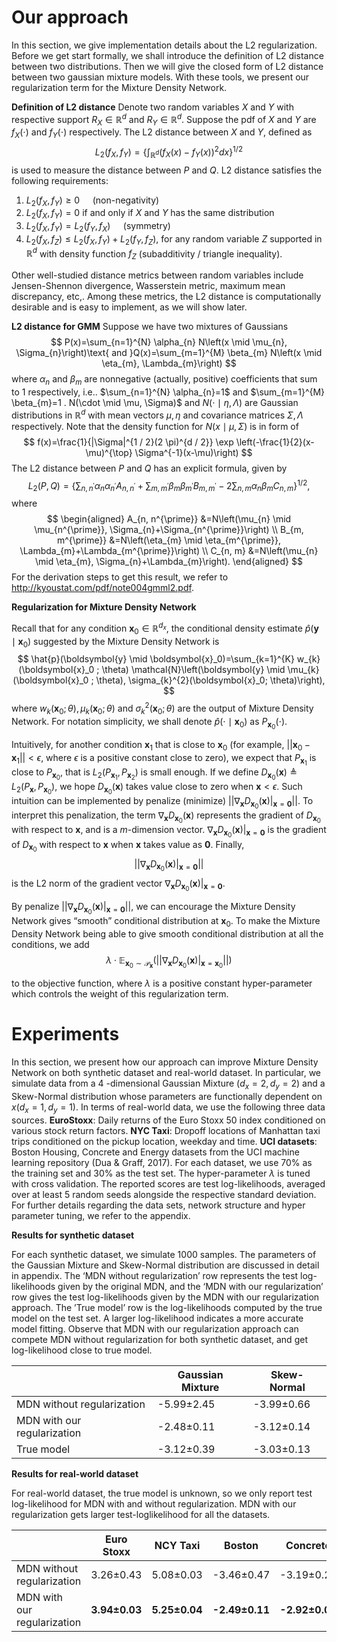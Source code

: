 # Our approach

In this section, we give implementation details about the L2 regularization. Before we get start formally, we shall introduce the definition of L2 distance between two distributions. Then we will give the closed form of L2 distance between two gaussian mixture models. With these tools, we present our regularization term for the Mixture Density Network.

**Definition of L2 distance** Denote two random variables $X$ and $Y$ with respective support $R_X\in \mathbb{R}^d$ and $R_Y\in \mathbb{R}^d$. Suppose the pdf of $X$ and $Y$ are $f_X(\cdot)$ and $f_Y(\cdot)$ respectively. The L2 distance between $X$ and $Y$, defined as
$$
L_{2}(f_X, f_Y)=\left\{\int_{\mathbb{R}^{d}}(f_X(x)-f_Y(x))^{2} d x\right\}^{1 / 2}
$$
is used to measure the distance between $P$ and $Q$. L2 distance satisfies the following requirements:

1. $L_2(f_X, f_Y) \geq 0 \quad$ (non-negativity)
2. $L_2(f_X, f_Y)=0$ if and only if $X$ and $Y$ has the same distribution 
3. $L_2(f_X, f_Y)=L_2(f_Y, f_X) \quad$ (symmetry)
4. $L_2(f_X, f_Z) \leq L_2(f_X, f_Y)+L_2(f_Y, f_Z)$, for any random variable $Z$ supported in $\mathbb{R}^d$ with density function $f_Z$  (subadditivity / triangle inequality).

Other well-studied distance metrics between random variables include Jensen-Shennon divergence, Wasserstein metric, maximum mean discrepancy, etc,. Among these metrics, the L2 distance is computationally desirable and is easy to implement, as we will show later.

**L2 distance for GMM** Suppose we have two mixtures of Gaussians
$$
P(x)=\sum_{n=1}^{N} \alpha_{n} N\left(x \mid \mu_{n}, \Sigma_{n}\right)\text{ and }Q(x)=\sum_{m=1}^{M} \beta_{m} N\left(x \mid \eta_{m}, \Lambda_{m}\right)
$$
where $\alpha_{n}$ and $\beta_{m}$ are nonnegative (actually, positive) coefficients that sum to 1 respectively, i.e.. $\sum_{n=1}^{N} \alpha_{n}=1$ and $\sum_{m=1}^{M} \beta_{m}=1 . N(\cdot \mid \mu, \Sigma)$ and $N(\cdot \mid \eta, \Lambda)$ are Gaussian distributions in $\mathbb{R}^{d}$ with mean
vectors $\mu, \eta$ and covariance matrices $\Sigma, \Lambda$ respectively. Note that the density function for $N(x \mid \mu, \Sigma)$ is in form of
$$
f(x)=\frac{1}{|\Sigma|^{1 / 2}(2 \pi)^{d / 2}} \exp \left(-\frac{1}{2}(x-\mu)^{\top} \Sigma^{-1}(x-\mu)\right)
$$
The L2 distance between $P$ and $Q$ has an explicit formula, given by
$$
L_{2}(P, Q)=\left\{\sum_{n, n^{\prime}} \alpha_{n} \alpha_{n^{\prime}} A_{n, n^{\prime}}+\sum_{m, m^{\prime}} \beta_{m} \beta_{m^{\prime}} B_{m, m^{\prime}}-2 \sum_{n, m} \alpha_{n} \beta_{m} C_{n, m}\right\}^{1 / 2},
$$
where
$$
\begin{aligned} A_{n, n^{\prime}} &=N\left(\mu_{n} \mid \mu_{n^{\prime}}, \Sigma_{n}+\Sigma_{n^{\prime}}\right) 
\\ B_{m, m^{\prime}} &=N\left(\eta_{m} \mid \eta_{m^{\prime}}, \Lambda_{m}+\Lambda_{m^{\prime}}\right)
\\ C_{n, m} &=N\left(\mu_{n} \mid \eta_{m}, \Sigma_{n}+\Lambda_{m}\right). \end{aligned}
$$
For the derivation steps to get this result, we refer to http://kyoustat.com/pdf/note004gmml2.pdf.

**Regularization for Mixture Density Network**

Recall that for any condition $\boldsymbol{x}_0\in \mathbb{R}^{d_x}$, the conditional density estimate $\hat{p}(\boldsymbol{y} \mid \boldsymbol{x}_0)$ suggested by the Mixture Density Network is
$$
\hat{p}(\boldsymbol{y} \mid \boldsymbol{x}_0)=\sum_{k=1}^{K} w_{k}(\boldsymbol{x}_0 ; \theta) \mathcal{N}\left(\boldsymbol{y} \mid \mu_{k}(\boldsymbol{x}_0 ; \theta), \sigma_{k}^{2}(\boldsymbol{x}_0; \theta)\right),
$$
where $w_{k}(\boldsymbol{x}_0 ; \theta),\mu_{k}(\boldsymbol{x}_0 ; \theta)$ and $\sigma_{k}^{2}(\boldsymbol{x}_0 ; \theta)$ are the output of Mixture Density Network. For notation simplicity, we shall denote $\hat{p}(\cdot \mid \boldsymbol{x}_0)$ as $P_{\boldsymbol{x}_0}(\cdot)$.

Intuitively, for another condition $\boldsymbol{x}_1$ that is close to $\boldsymbol{x}_0$ (for example, $||\boldsymbol{x}_0 - \boldsymbol{x}_1||<\epsilon$, where $\epsilon$ is a positive constant close to zero), we expect that $P_{\boldsymbol{x}_1}$ is close to $P_{\boldsymbol{x}_0}$, that is $L_2(P_{\boldsymbol{x}_1}, P_{\boldsymbol{x}_2})$ is small enough. If we define $D_{\boldsymbol{x}_0}(\boldsymbol{x})\triangleq L_2(P_{\boldsymbol{x}},P_{\boldsymbol{x}_0})$, we hope $D_{\boldsymbol{x}_0}(\boldsymbol{x})$ takes value close to zero when $\boldsymbol{x}<\epsilon$. Such intuition can be implemented by penalize (minimize) $||\nabla_{\boldsymbol{x}} D_{\boldsymbol{x}_0}(\boldsymbol{x})|_{\boldsymbol{x}=\boldsymbol{0}}||$. To interpret this penalization, the term $\nabla_{\boldsymbol{x}} D_{\boldsymbol{x}_0}(\boldsymbol{x})$ represents the gradient of $D_{\boldsymbol{x}_0}$ with respect to $\boldsymbol{x}$, and is a $m$-dimension vector. $\nabla_{\boldsymbol{x}} D_{\boldsymbol{x}_0}(\boldsymbol{x})|_{\boldsymbol{x}=\boldsymbol{0}}$ is the gradient of $D_{\boldsymbol{x}_0}$ with respect to $\boldsymbol{x}$ when $\boldsymbol{x}$ takes value as $\boldsymbol{0}$. Finally, $$||\nabla_{\boldsymbol{x}} D_{\boldsymbol{x}_0}(\boldsymbol{x})|_{\boldsymbol{x}=\boldsymbol{0}}||$$ is the L2 norm of the gradient vector $\nabla_{\boldsymbol{x}} D_{\boldsymbol{x}_0}(\boldsymbol{x})|_{\boldsymbol{x}=\boldsymbol{0}}$.

By penalize $||\nabla_{\boldsymbol{x}} D_{\boldsymbol{x}_0}(\boldsymbol{x})|_{\boldsymbol{x}=\boldsymbol{0}}||$, we can encourage the Mixture Density Network gives “smooth” conditional distribution at $\boldsymbol{x}_0$. To make the Mixture Density Network being able to give smooth conditional distribution at all the conditions, we add
$$
\lambda\cdot\mathbb{E}_{\boldsymbol{x}_0\sim \mathcal{P}_\boldsymbol{x}}(||\nabla_\boldsymbol{x} D_{\boldsymbol{x}_0}(\boldsymbol{x})|_{\boldsymbol{x}=\boldsymbol{x}_0}||)
$$

to the objective function, where $\lambda$ is a positive constant hyper-parameter which controls the weight of this regularization term.



# Experiments

In this section, we present how our approach can improve Mixture Density Network on both synthetic dataset and real-world dataset. In particular, we simulate data from a 4 -dimensional Gaussian Mixture $\left(d_{x}=2, d_{y}=2\right)$ and a Skew-Normal distribution whose parameters are functionally dependent on $x\left(d_{x}=1, d_{y}=1\right) .$ In terms of real-world data, we use the following three data sources. **EuroStoxx**: Daily returns of the Euro Stoxx 50 index conditioned on various stock return factors. **NYC Taxi**: Dropoff locations of Manhattan taxi trips conditioned on the pickup location, weekday and time. **UCI datasets**: Boston Housing, Concrete and Energy datasets from the UCI machine learning repository (Dua \& Graff, 2017). For each dataset, we use 70% as the training set and 30% as the test set. The hyper-parameter $\lambda$ is tuned with cross validation. The reported scores are test log-likelihoods, averaged over at least 5 random seeds alongside the respective standard deviation. For further details regarding the data sets, network structure and hyper parameter tuning, we refer to the appendix.

**Results for synthetic dataset**

For each synthetic dataset, we simulate 1000 samples. The parameters of the Gaussian Mixture and Skew-Normal distribution are discussed in detail in appendix. The ‘MDN without regularization’ row represents the test log-likelihoods given by the original MDN, and the ‘MDN with our regularization’ row gives the test log-likelihoods given by the MDN with our regularization approach. The ’True model’ row is the log-likelihoods computed by the true model on the test set. A larger log-likelihood indicates a more accurate model fitting. Observe that MDN with our regularization approach can compete MDN without regularization for both synthetic dataset, and get log-likelihood close to true model.

|                             | Gaussian Mixture | Skew-Normal |
| --------------------------- | ---------------- | ----------- |
| MDN without regularization  | -5.99±2.45       | -3.99±0.66  |
| MDN with our regularization | -2.48±0.11       | -3.12±0.14  |
| True model                  | -3.12±0.39       | -3.03±0.13  |

**Results for real-world dataset**

For real-world dataset, the true model is unknown, so we only report test log-likelihood for MDN with and without regularization. MDN with our regularization gets larger test-loglikelihood for all the datasets.

|                             | Euro Stoxx    | NCY Taxi      | Boston         | Concrete       | Energy         |
| --------------------------- | ------------- | ------------- | -------------- | -------------- | -------------- |
| MDN without regularization  | 3.26±0.43     | 5.08±0.03     | -3.46±0.47     | -3.19±0.21     | -1.25±0.23     |
| MDN with our regularization | **3.94±0.03** | **5.25±0.04** | **-2.49±0.11** | **-2.92±0.08** | **-1.04±0.09** |






